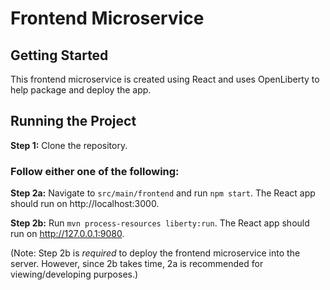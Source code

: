 # Frontend Microservice 

## Getting Started

This frontend microservice is created using React and uses OpenLiberty 
to help package and deploy the app. 

## Running the Project

**Step 1:** Clone the repository.

### Follow either one of the following: 

**Step 2a:** Navigate to `src/main/frontend` and run `npm start`. The React app should run on
http://localhost:3000.

**Step 2b:** Run `mvn process-resources liberty:run`. The React app should run on 
http://127.0.0.1:9080. 

(Note: Step 2b is *required* to deploy the frontend microservice into the server.
However, since 2b takes time, 2a is recommended for viewing/developing purposes.)